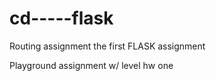 # cd-----flask

Routing assignment the first FLASK assignment


Playground assignment w/ level hw one
